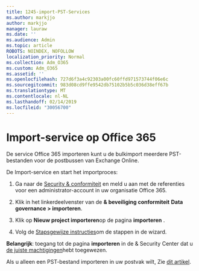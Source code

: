 ```yaml
---
title: 1245-import-PST-Services
ms.author: markjjo
author: markjjo
manager: lauraw
ms.date: ''
ms.audience: Admin
ms.topic: article
ROBOTS: NOINDEX, NOFOLLOW
localization_priority: Normal
ms.collection: Adm_O365
ms.custom: Adm_O365
ms.assetid: ''
ms.openlocfilehash: 727d6f3a4c92303a00fc60ffd971573744f06e6c
ms.sourcegitcommit: 983d08cd9ffe9542db75102b5b5c036d38eff67b
ms.translationtype: MT
ms.contentlocale: nl-NL
ms.lasthandoff: 02/14/2019
ms.locfileid: "30056700"
---
```

# <a name="office-365-import-service"></a>Import-service op Office 365 

De service Office 365 importeren kunt u de bulkimport meerdere PST-bestanden voor de postbussen van Exchange Online. 

De Import-service en start het importproces:

1. Ga naar de [Security & conformiteit](https://protection.office.com) en meld u aan met de referenties voor een administrator-account in uw organisatie Office 365.

2. Klik in het linkerdeelvenster van de **& beveiliging conformiteit** **Data governance > importeren**.

3. Klik op **Nieuw project importeren**op de pagina **importeren** . 

4. Volg de [Stapsgewijze instructies](https://docs.microsoft.com/office365/securitycompliance/use-network-upload-to-import-pst-files)om de stappen in de wizard.

**Belangrijk**: toegang tot de pagina **importeren** in de & Security Center dat u [de juiste machtigingen](https://docs.microsoft.com/office365/securitycompliance/use-network-upload-to-import-pst-files#before-you-begin)hebt toegewezen. 

Als u alleen een PST-bestand importeren in uw postvak wilt, Zie [dit artikel](https://support.office.com/article/import-email-contacts-and-calendar-from-an-outlook-pst-file-431a8e9a-f99f-4d5f-ae48-ded54b3440ac).
